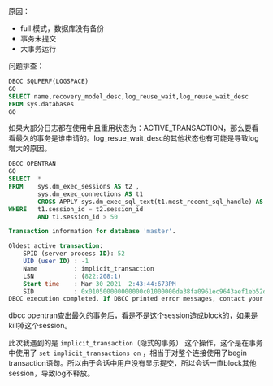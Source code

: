 原因：

- full 模式，数据库没有备份
- 事务未提交
- 大事务运行

问题排查：

```sql
DBCC SQLPERF(LOGSPACE)
GO
SELECT name,recovery_model_desc,log_reuse_wait,log_reuse_wait_desc
FROM sys.databases
GO
```

如果大部分日志都在使用中且重用状态为：ACTIVE_TRANSACTION，那么要看看最久的事务是谁申请的。log_resue_wait_desc的其他状态也有可能是导致log增大的原因。

```sql
DBCC OPENTRAN
GO
SELECT  *
FROM    sys.dm_exec_sessions AS t2 ,
        sys.dm_exec_connections AS t1
        CROSS APPLY sys.dm_exec_sql_text(t1.most_recent_sql_handle) AS st
WHERE   t1.session_id = t2.session_id
        AND t1.session_id > 50
```

```sql
Transaction information for database 'master'.

Oldest active transaction:
    SPID (server process ID): 52
    UID (user ID) : -1
    Name          : implicit_transaction
    LSN           : (822:208:1)
    Start time    : Mar 30 2021  2:43:44:673PM
    SID           : 0x010500000000000c01000000da38fa0961ec9643aef1eb52d3fc6eb2
DBCC execution completed. If DBCC printed error messages, contact your system administrator.
```

dbcc opentran查出最久的事务后，看是不是这个session造成block的，如果是kill掉这个session。

此次我遇到的是 `implicit_transaction`（隐式的事务） 这个操作，这个是在事务中使用了 `set implicit_transactions on` ，相当于对整个连接使用了begin transaction语句。所以由于会话中用户没有显示提交，所以会话一直block其他session，导致log不释放。